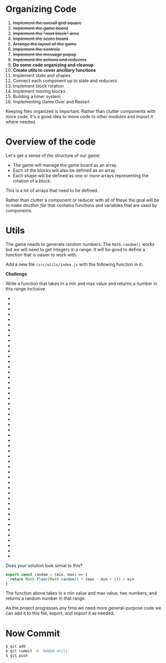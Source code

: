 # Organizing Code

1. ~~Implement the overall grid square~~
1. ~~Implement the game board~~
1. ~~Implement the "next block" area~~
1. ~~Implement the score board~~
1. ~~Arrange the layout of the game~~
1. ~~Implement the controls~~
1. ~~Implement the message popup~~
1. ~~Implement the actions and reducers~~
1. **Do some code organizing and cleanup**
  1. **Create utils to cover ancillary functions**
1. Implement state and shapes
1. Connect each component up to state and reducers
1. Implement block rotation
1. Implement moving blocks
1. Building a timer system
1. Implementing Game Over and Restart

Keeping files organized is important. Rather than clutter components with more code, it's a good idea to move code to other modules and import it where needed.

# Overview of the code

Let's get a sense of the structure of our game:

- The game will manage the game board as an array.
- Each of the blocks will also be defined as an array
- Each shape will be defined as one or more arrays representing the rotation of a block.

This is a lot of arrays that need to be defined.

Rather than clutter a component or reducer with all of these the goal will be to make _another file_ that contains functions and variables that are used by components.

# Utils

The game needs to generate random numbers. The `Math.random()` works but we will need to get integers in a range. It will be good to define a function that is easier to work with.

Add a new file `/src/utils/index.js` with the following function in it:

**Challenge**

Write a function that takes in a min and max value and returns a number in this range inclusive. 

- 
-
- 
- 
- 
- 
- 
- 
- 
-
- 
-
- 
- 
- 
- 
- 
- 
- 
-
- 
-
- 
- 
- 
- 
- 
- 
- 
-
- 
-
- 
- 
- 
- 
- 
- 
- 
-
- 
-
- 
- 
- 
- 
- 
- 
- 
-

Does your solution look simial to this? 

```JavaScript
export const random = (min, max) => {
  return Math.floor(Math.random() * (max - min + 1)) + min
}
```

The function above takes in a min value and max value, two numbers, and returns a random number in that range. 

As the project progresses any time we need more general-purpose code we can add it to this file, export, and import it as needed.

# Now Commit

```bash
$ git add .
$ git commit -m 'Added utils'
$ git push
```

